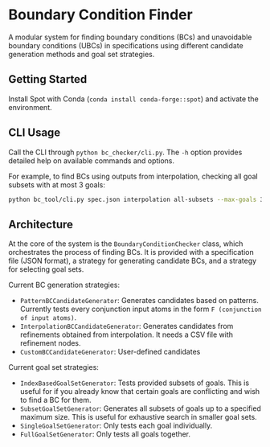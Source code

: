 # Boundary Condition Finder

A modular system for finding boundary conditions (BCs) and unavoidable boundary conditions (UBCs) in specifications using different candidate generation methods and goal set strategies.

## Getting Started
Install Spot with Conda (`conda install conda-forge::spot`) and activate the environment.

## CLI Usage
Call the CLI through `python bc_checker/cli.py`. The `-h` option provides detailed help on available commands and options.

For example, to find BCs using outputs from interpolation, checking all goal subsets with at most 3 goals:
```bash
python bc_tool/cli.py spec.json interpolation all-subsets --max-goals 3 --interpolation-csv refinement_nodes.csv
```

## Architecture
At the core of the system is the `BoundaryConditionChecker` class, which orchestrates the process of finding BCs. It is provided with a specification file (JSON format), a strategy for generating candidate BCs, and a strategy for selecting goal sets.

Current BC generation strategies:
- `PatternBCCandidateGenerator`: Generates candidates based on patterns. Currently tests every conjunction input atoms in the form `F (conjunction of input atoms)`.
- `InterpolationBCCandidateGenerator`: Generates candidates from refinements obtained from interpolation. It needs a CSV file with refinement nodes.
- `CustomBCCandidateGenerator`: User-defined candidates

Current goal set strategies:
- `IndexBasedGoalSetGenerator`: Tests provided subsets of goals. This is useful for if you already know that certain goals are conflicting and wish to find a BC for them.
- `SubsetGoalSetGenerator`: Generates all subsets of goals up to a specified maximum size. This is useful for exhaustive search in smaller goal sets.
- `SingleGoalSetGenerator`: Only tests each goal individually.
- `FullGoalSetGenerator`: Only tests all goals together.